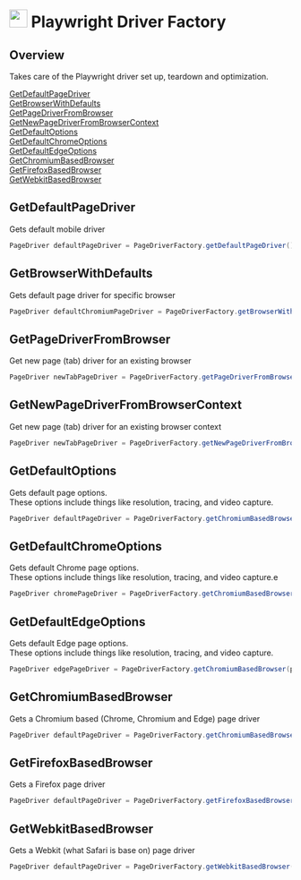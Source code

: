 # <img src="resources/MAQS.jpg" height="32" width="32"> Playwright Driver Factory

## Overview
Takes care of the Playwright driver set up, teardown and optimization.

[GetDefaultPageDriver](#GetDefaultPageDriver)  
[GetBrowserWithDefaults](#GetBrowserWithDefaults)  
[GetPageDriverFromBrowser](#GetPageDriverFromBrowser)  
[GetNewPageDriverFromBrowserContext](#GetNewPageDriverFromBrowserContext)  
[GetDefaultOptions](#GetDefaultOptions)  
[GetDefaultChromeOptions](#GetDefaultChromeOptions)  
[GetDefaultEdgeOptions](#GetDefaultEdgeOptions)  
[GetChromiumBasedBrowser](#GetChromiumBasedBrowser)  
[GetFirefoxBasedBrowser](#GetFirefoxBasedBrowser)  
[GetWebkitBasedBrowser](#GetWebkitBasedBrowser)   

## GetDefaultPageDriver
Gets default mobile driver
```java
PageDriver defaultPageDriver = PageDriverFactory.getDefaultPageDriver();
```

## GetBrowserWithDefaults
Gets default page driver for specific browser
```java
PageDriver defaultChromiumPageDriver = PageDriverFactory.getBrowserWithDefaults(PlaywrightBrowser.CHROMIUM);
```

## GetPageDriverFromBrowser
Get new page (tab) driver for an existing browser
```java
PageDriver newTabPageDriver = PageDriverFactory.getPageDriverFromBrowser(this.getPageDriver().getParentBrowser());
```

## GetNewPageDriverFromBrowserContext
Get new page (tab) driver for an existing browser context
```java
PageDriver newTabPageDriver = PageDriverFactory.getNewPageDriverFromBrowserContext(this.getPageDriver().getParentBrowser().contexts().get(0));
```

## GetDefaultOptions
Gets default page options.  
These options include things like resolution, tracing, and video capture.
```java
PageDriver defaultPageDriver = PageDriverFactory.getChromiumBasedBrowser(playwright, PageDriverFactory.getDefaultOptions());
```
## GetDefaultChromeOptions
Gets default Chrome page options.  
These options include things like resolution, tracing, and video capture.e
```java
PageDriver chromePageDriver = PageDriverFactory.getChromiumBasedBrowser(playwright, PageDriverFactory.getDefaultChromeOptions());
```

## GetDefaultEdgeOptions
Gets default Edge page options.  
These options include things like resolution, tracing, and video capture.
```java
PageDriver edgePageDriver = PageDriverFactory.getChromiumBasedBrowser(playwright, PageDriverFactory.getDefaultEdgeOptions());
```

## GetChromiumBasedBrowser
Gets a Chromium based (Chrome, Chromium and Edge) page driver
```java
PageDriver defaultPageDriver = PageDriverFactory.getChromiumBasedBrowser(playwright, PageDriverFactory.getDefaultEdgeOptions());
```

## GetFirefoxBasedBrowser
Gets a Firefox page driver
```java
PageDriver defaultPageDriver = PageDriverFactory.getFirefoxBasedBrowser(playwright, PageDriverFactory.getDefaultOptions());
```

## GetWebkitBasedBrowser
Gets a Webkit (what Safari is base on) page driver
```java
PageDriver defaultPageDriver = PageDriverFactory.getWebkitBasedBrowser(playwright, PageDriverFactory.getDefaultOptions());
```





